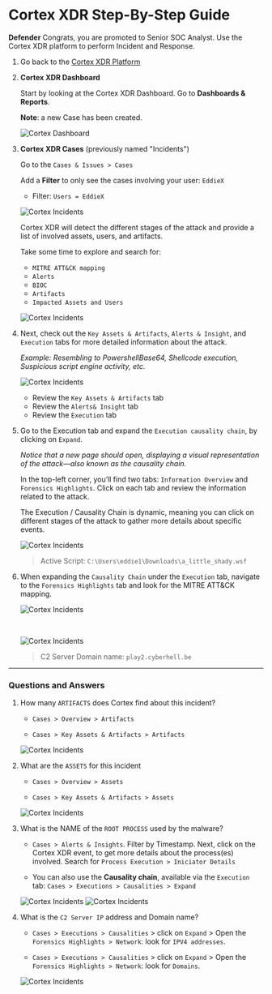 # Cortex XDR Step-By-Step Guide

**Defender** Congrats, you are promoted to Senior SOC Analyst.
Use the Cortex XDR platform to perform Incident and Response.


1. Go back to the [Cortex XDR Platform](https://cortex-gateway.paloaltonetworks.com/)


1. **Cortex XDR Dashboard**

    Start by looking at the Cortex XDR Dashboard.
    Go to **Dashboards & Reports**.

    **Note**: a new Case has been created.
    
    ![Cortex Dashboard](../../images/sliver_cortex_dashboard.jpg)

1. **Cortex XDR Cases** (previously named "Incidents")

    Go to the `Cases & Issues > Cases`

    Add a **Filter** to only see the cases involving your user: `EddieX`

    - Filter: `Users = EddieX`


    ![Cortex Incidents](../../images/sliver_cortex_incidents.jpg)

    Cortex XDR will detect the different stages of the attack and provide a list of involved assets, users, and artifacts.

    Take some time to explore and search for:

    - `MITRE ATT&CK mapping`
    - `Alerts`
    - `BIOC`
    - `Artifacts`
    - `Impacted Assets and Users`

    ![Cortex Incidents](../../images/cortex_incident_overview.jpg)

1. Next, check out the `Key Assets & Artifacts`, `Alerts & Insight`, and `Execution` tabs for more detailed information about the attack.

    *Example: Resembling to PowershellBase64, Shellcode execution, Suspicious script engine activity, etc.*

    ![Cortex Incidents](../../images/cortex_powershell_resembling.jpg)



    - Review the `Key Assets & Artifacts` tab
    - Review the `Alerts& Insight` tab
    - Review the `Execution` tab

1. Go to the Execution tab and expand the `Execution causality chain`, by clicking on `Expand`.

    *Notice that a new page should open, displaying a visual representation of the attack—also known as the causality chain.*

    In the top-left corner, you’ll find two tabs: `Information Overview` and `Forensics Highlights`. Click on each tab and review the information related to the attack.
    
    The Execution / Causality Chain is dynamic, meaning you can click on different stages of the attack to gather more details about specific events.

    ![Cortex Incidents](../../images/sliver_cortex_forensics.jpg)
    > Active Script: `C:\Users\eddie1\Downloads\a_little_shady.wsf`


    

1. When expanding the `Causality Chain` under the `Execution` tab, navigate to the `Forensics Highlights` tab and look for the MITRE ATT&CK mapping.

    ![Cortex Incidents](../../images/sliver_cortex_causality_chain.jpg)

    <br>
    
    ![Cortex Incidents](../../images/sliver_cortex_c2_server.jpg)

    > C2 Server Domain name: `play2.cyberhell.be`


    
---

### Questions and Answers

1. How many `ARTIFACTS` does Cortex find about this incident?

    - `Cases > Overview > Artifacts`

    - `Cases > Key Assets & Artifacts > Artifacts`


    ![Cortex Incidents](../../images/cortext_answer_artifacts.jpg)
    

1. What are the `ASSETS` for this incident 

    - `Cases > Overview > Assets`

    - `Cases > Key Assets & Artifacts > Assets`

    ![Cortex Incidents](../../images/cortex_answer_assets.jpg)


1.  What is the NAME of the `ROOT PROCESS` used by the malware?
    
    - `Cases > Alerts & Insights`. Filter by Timestamp. Next, click on the Cortex XDR event, to get more details about the process(es) involved.
    Search for `Process Execution > Iniciator Details`


    - You can also use the **Causality chain**, available via the `Execution` tab: `Cases > Executions > Causalities > Expand`

    ![Cortex Incidents](../../images/cortex_answer_process.jpg)
    ![Cortex Incidents](../../images/cortex_answer_process_details.jpg)


1. What is the `C2 Server IP` address and Domain name?

    - `Cases > Executions > Causalities` > click on `Expand` > Open the `Forensics Highlights > Network`: look for `IPV4 addresses`.

    - `Cases > Executions > Causalities` > click on `Expand` > Open the `Forensics Highlights > Network`: look for `Domains`.


    ![Cortex Incidents](../../images/cortex_answer_network.jpg)




